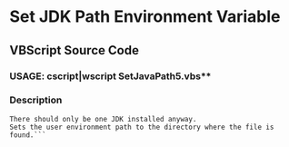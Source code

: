 # Set JDK Path Environment Variable
## VBScript Source Code

### USAGE: cscript|wscript SetJavaPath5.vbs**

### Description

```Searches for the first instance of JAVAC.EXE.
There should only be one JDK installed anyway.  
Sets the user environment path to the directory where the file is found.```
